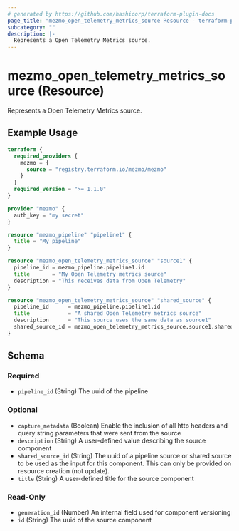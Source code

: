 ```yaml
---
# generated by https://github.com/hashicorp/terraform-plugin-docs
page_title: "mezmo_open_telemetry_metrics_source Resource - terraform-provider-mezmo"
subcategory: ""
description: |-
  Represents a Open Telemetry Metrics source.
---
```


# mezmo_open_telemetry_metrics_source (Resource)

Represents a Open Telemetry Metrics source.

## Example Usage

```terraform
terraform {
  required_providers {
    mezmo = {
      source = "registry.terraform.io/mezmo/mezmo"
    }
  }
  required_version = ">= 1.1.0"
}

provider "mezmo" {
  auth_key = "my secret"
}

resource "mezmo_pipeline" "pipeline1" {
  title = "My pipeline"
}

resource "mezmo_open_telemetry_metrics_source" "source1" {
  pipeline_id = mezmo_pipeline.pipeline1.id
  title       = "My Open Telemetry metrics source"
  description = "This receives data from Open Telemetry"
}

resource "mezmo_open_telemetry_metrics_source" "shared_source" {
  pipeline_id      = mezmo_pipeline.pipeline1.id
  title            = "A shared Open Telemetry metrics source"
  description      = "This source uses the same data as source1"
  shared_source_id = mezmo_open_telemetry_metrics_source.source1.shared_source_id
}
```

<!-- schema generated by tfplugindocs -->
## Schema

### Required

- `pipeline_id` (String) The uuid of the pipeline

### Optional

- `capture_metadata` (Boolean) Enable the inclusion of all http headers and query string parameters that were sent from the source
- `description` (String) A user-defined value describing the source component
- `shared_source_id` (String) The uuid of a pipeline source or shared source to be used as the input for this component. This can only be provided on resource creation (not update).
- `title` (String) A user-defined title for the source component

### Read-Only

- `generation_id` (Number) An internal field used for component versioning
- `id` (String) The uuid of the source component
